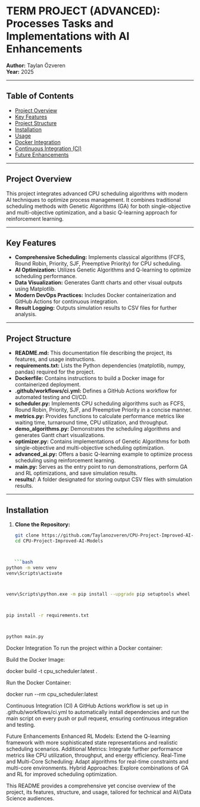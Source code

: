 # TERM PROJECT (ADVANCED): Processes Tasks and Implementations with AI Enhancements

**Author:** Taylan Özveren  
**Year:** 2025

---

## Table of Contents
- [Project Overview](#project-overview)
- [Key Features](#key-features)
- [Project Structure](#project-structure)
- [Installation](#installation)
- [Usage](#usage)
- [Docker Integration](#docker-integration)
- [Continuous Integration (CI)](#continuous-integration-ci)
- [Future Enhancements](#future-enhancements)

---

## Project Overview

This project integrates advanced CPU scheduling algorithms with modern AI techniques to optimize process management. It combines traditional scheduling methods with Genetic Algorithms (GA) for both single-objective and multi-objective optimization, and a basic Q-learning approach for reinforcement learning.

---

## Key Features

- **Comprehensive Scheduling:** Implements classical algorithms (FCFS, Round Robin, Priority, SJF, Preemptive Priority) for CPU scheduling.
- **AI Optimization:** Utilizes Genetic Algorithms and Q-learning to optimize scheduling performance.
- **Data Visualization:** Generates Gantt charts and other visual outputs using Matplotlib.
- **Modern DevOps Practices:** Includes Docker containerization and GitHub Actions for continuous integration.
- **Result Logging:** Outputs simulation results to CSV files for further analysis.

---

## Project Structure

- **README.md:** This documentation file describing the project, its features, and usage instructions.
- **requirements.txt:** Lists the Python dependencies (matplotlib, numpy, pandas) required for the project.
- **Dockerfile:** Contains instructions to build a Docker image for containerized deployment.
- **.github/workflows/ci.yml:** Defines a GitHub Actions workflow for automated testing and CI/CD.
- **scheduler.py:** Implements CPU scheduling algorithms such as FCFS, Round Robin, Priority, SJF, and Preemptive Priority in a concise manner.
- **metrics.py:** Provides functions to calculate performance metrics like waiting time, turnaround time, CPU utilization, and throughput.
- **demo_algorithms.py:** Demonstrates the scheduling algorithms and generates Gantt chart visualizations.
- **optimizer.py:** Contains implementations of Genetic Algorithms for both single-objective and multi-objective scheduling optimization.
- **advanced_ai.py:** Offers a basic Q-learning example to optimize process scheduling using reinforcement learning.
- **main.py:** Serves as the entry point to run demonstrations, perform GA and RL optimizations, and save simulation results.
- **results/**: A folder designated for storing output CSV files with simulation results.

---

## Installation

1. **Clone the Repository:**

   ```bash
   git clone https://github.com/Taylanozveren/CPU-Project-Improved-AI-Models.git
   cd CPU-Project-Improved-AI-Models
```bash


   ```bash
python -m venv venv
venv\Scripts\activate



venv\Scripts\python.exe -m pip install --upgrade pip setuptools wheel



pip install -r requirements.txt



python main.py
```

Docker Integration
To run the project within a Docker container:

Build the Docker Image:

docker build -t cpu_scheduler:latest .

Run the Docker Container:

docker run --rm cpu_scheduler:latest

Continuous Integration (CI)
A GitHub Actions workflow is set up in .github/workflows/ci.yml to automatically install dependencies and run the main script on every push or pull request, ensuring continuous integration and testing.

Future Enhancements
Enhanced RL Models: Extend the Q-learning framework with more sophisticated state representations and realistic scheduling scenarios.
Additional Metrics: Integrate further performance metrics like CPU utilization, throughput, and energy efficiency.
Real-Time and Multi-Core Scheduling: Adapt algorithms for real-time constraints and multi-core environments.
Hybrid Approaches: Explore combinations of GA and RL for improved scheduling optimization.

This README provides a comprehensive yet concise overview of the project, its features, structure, and usage, tailored for technical and AI/Data Science audiences.

